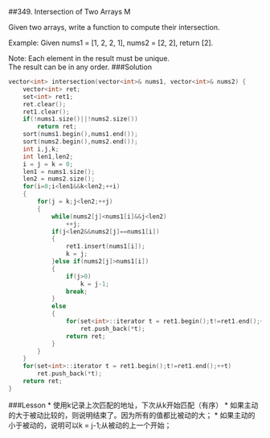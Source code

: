 ##349. Intersection of Two Arrays M

Given two arrays, write a function to compute their intersection.

Example:
Given nums1 = [1, 2, 2, 1], nums2 = [2, 2], return [2].

Note:
Each element in the result must be unique.<br>
The result can be in any order.
###Solution
```C
vector<int> intersection(vector<int>& nums1, vector<int>& nums2) {
    vector<int> ret;
    set<int> ret1;
    ret.clear();
    ret1.clear();
    if(!nums1.size()||!nums2.size())
        return ret;
    sort(nums1.begin(),nums1.end());
    sort(nums2.begin(),nums2.end());
    int i,j,k;
    int len1,len2;
    i = j = k = 0;
    len1 = nums1.size();
    len2 = nums2.size();
    for(i=0;i<len1&&k<len2;++i)
    {
        for(j = k;j<len2;++j)
        {
            while(nums2[j]<nums1[i]&&j<len2)
    	        ++j;
            if(j<len2&&nums2[j]==nums1[i])
    	    {
    	        ret1.insert(nums1[i]);
    	        k = j;
    	    }else if(nums2[j]>nums1[i])
            {
                if(j>0)
                    k = j-1;
	            break;
            }
            else
            {
                for(set<int>::iterator t = ret1.begin();t!=ret1.end();++t)
                    ret.push_back(*t);
                return ret;                
            }
        }
    }
    for(set<int>::iterator t = ret1.begin();t!=ret1.end();++t)
        ret.push_back(*t);
    return ret;
}
```

###Lesson
* 
使用k记录上次匹配的地址，下次从k开始匹配（有序）
* 
如果主动的大于被动比较的，则说明结束了。因为所有的值都比被动的大；
* 
如果主动的小于被动的，说明可以k = j-1;从被动的上一个开始；